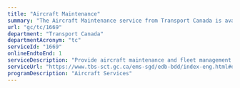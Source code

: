 ```yaml
---
title: "Aircraft Maintenance"
summary: "The Aircraft Maintenance service from Transport Canada is available end-to-end online, according to the GC Service Inventory."
url: "gc/tc/1669"
department: "Transport Canada"
departmentAcronym: "tc"
serviceId: "1669"
onlineEndtoEnd: 1
serviceDescription: "Provide aircraft maintenance and fleet management of Transport Canada, Department of Fisheries and Oceans, Department of National Defence and other government departments and agencies."
serviceUrl: "https://www.tbs-sct.gc.ca/ems-sgd/edb-bdd/index-eng.html#orgs/program/TC-BTW06/infograph/intro"
programDescription: "Aircraft Services"
---
```


